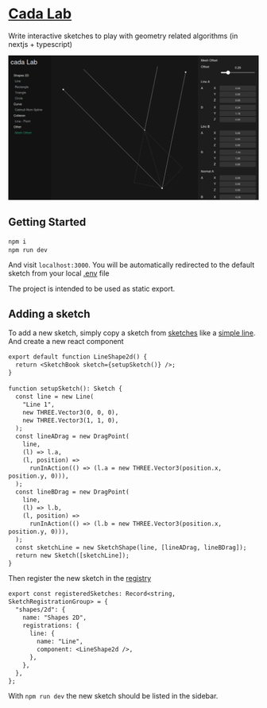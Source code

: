 # [Cada Lab](https://vgerber.github.io/cada-lab)

Write interactive sketches to play with geometry related algorithms (in nextjs + typescript)

![App Image](doc/images/app.png)

## Getting Started

```bash
npm i
npm run dev
```

And visit `localhost:3000`. You will be automatically redirected to the default sketch from your local [.env](.env) file

The project is intended to be used as static export.

## Adding a sketch

To add a new sketch, simply copy a sketch from [sketches](src/app/components/sketches/) like a [simple line](src/app/components/sketches/shape/2d/line.tsx). And create a new react component

```tsx
export default function LineShape2d() {
  return <SketchBook sketch={setupSketch()} />;
}

function setupSketch(): Sketch {
  const line = new Line(
    "Line 1",
    new THREE.Vector3(0, 0, 0),
    new THREE.Vector3(1, 1, 0),
  );
  const lineADrag = new DragPoint(
    line,
    (l) => l.a,
    (l, position) =>
      runInAction(() => (l.a = new THREE.Vector3(position.x, position.y, 0))),
  );
  const lineBDrag = new DragPoint(
    line,
    (l) => l.b,
    (l, position) =>
      runInAction(() => (l.b = new THREE.Vector3(position.x, position.y, 0))),
  );
  const sketchLine = new SketchShape(line, [lineADrag, lineBDrag]);
  return new Sketch([sketchLine]);
}
```

Then register the new sketch in the [registry](src/app/components/sketches/registered_sketches.tsx)

```tsx
export const registeredSketches: Record<string, SketchRegistrationGroup> = {
  "shapes/2d": {
    name: "Shapes 2D",
    registrations: {
      line: {
        name: "Line",
        component: <LineShape2d />,
      },
    },
  },
};
```

With `npm run dev` the new sketch should be listed in the sidebar.
